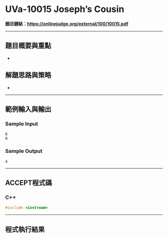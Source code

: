 # UVa-10015 Joseph’s Cousin #

**題目鏈結：https://onlinejudge.org/external/100/10015.pdf**

---

## 題目概要與重點 ##
* 

## 解題思路與策略 ##
* 

---

## 範例輸入與輸出 ##
### Sample Input ###
```
6
0
```
### Sample Output ###
```
4
```
---

## ACCEPT程式碼 ##

### C++ ###

```c++
#include <iostream>

```

---

## 程式執行結果 ##


